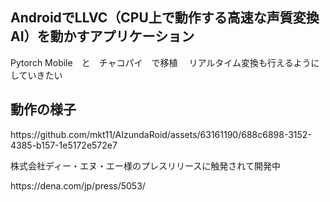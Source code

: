 <h2>AndroidでLLVC（CPU上で動作する高速な声質変換AI）を動かすアプリケーション</h2>
Pytorch Mobile　と　チャコパイ　で移植　
リアルタイム変換も行えるようにしていきたい

<h2>動作の様子</h2>
https://github.com/mkt11/AIzundaRoid/assets/63161190/688c6898-3152-4385-b157-1e5172e572e7



<p>株式会社ディー・エヌ・エー様のプレスリリースに触発されて開発中</p>
https://dena.com/jp/press/5053/

